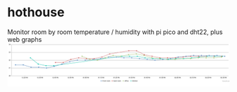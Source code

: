# hothouse
Monitor room by room temperature / humidity with pi pico and dht22, plus web graphs
![](/webgraph.png)
